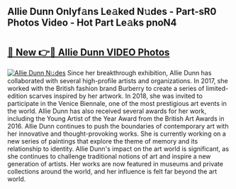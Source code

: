 ## Allie Dunn Onlyf𝚊ns Le𝚊ked N𝚞des - Part-sR0 Photos Video - Hot Part Le𝚊ks pnoN4

# <h2><a href="http://ac38313.deff.icu/?id=Allie+Dunn">🔗 New 👉🔴 Allie Dunn VIDEO Photos</a></h2>

[![Allie Dunn N𝚞des](https://i.imgur.com/rIISA9y.gif)](http://ac38313.deff.icu/?id=Allie+Dunn)
Since her breakthrough exhibition, Allie Dunn has collaborated with several high-profile artists and organizations. In 2017, she worked with the British fashion brand Burberry to create a series of limited-edition scarves inspired by her artwork. In 2018, she was invited to participate in the Venice Biennale, one of the most prestigious art events in the world. Allie Dunn has also received several awards for her work, including the Young Artist of the Year Award from the British Art Awards in 2016. Allie Dunn continues to push the boundaries of contemporary art with her innovative and thought-provoking works. She is currently working on a new series of paintings that explore the theme of memory and its relationship to identity. Allie Dunn's impact on the art world is significant, as she continues to challenge traditional notions of art and inspire a new generation of artists. Her works are now featured in museums and private collections around the world, and her influence is felt far beyond the art world.
